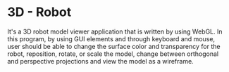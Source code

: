 # 3D - Robot

It's a 3D robot model viewer application that is written by using WebGL. In this program, by using GUI elements and through keyboard and mouse, user should be able to change the surface color and transparency for the robot, reposition, rotate, or scale the model, change between orthogonal and perspective projections and view the model as a wireframe.
